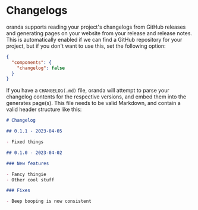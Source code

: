 # Changelogs

oranda supports reading your project's changelogs from GitHub releases and generating pages on your website from your release and release notes. This is automatically enabled if we can find
a GitHub repository for your project, but if you don't want to use this, set the following option:

```json
{
  "components": {
    "changelog": false
  }
}
```

If you have a `CHANGELOG(.md)` file, oranda will attempt to parse your changelog
contents for the respective versions, and embed them into the generates page(s). This file needs to be valid Markdown,
and contain a valid header structure like this:

```markdown
# Changelog

## 0.1.1 - 2023-04-05

- Fixed things

## 0.1.0 - 2023-04-02

### New features

- Fancy thingie
- Other cool stuff

### Fixes

- Beep booping is now consistent
```
